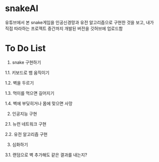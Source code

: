 # snakeAI
유튜브에서 본 snake게임을 인공신경망과 유전 알고리즘으로 구현한 것을 보고, 내가 직접 따라하는 프로젝트
중간까지 개발된 버전을 깃허브에 업로드함

# To Do List
1. snake 구현하기

1.1. 키보드로 뱀 움직이기

1.2. 벽을 두르기

1.3. 먹이를 먹으면 길어지기

1.4. 벽에 부딪히거나 몸에 맞으면 사망

2. 인공지능 구현

2.1. 뉴런 네트워크 구현

2.2. 유전 알고리즘 구현

3. 심화하기

3.1. 랜덤으로 벽 추가해도 같은 결과를 내는지?


